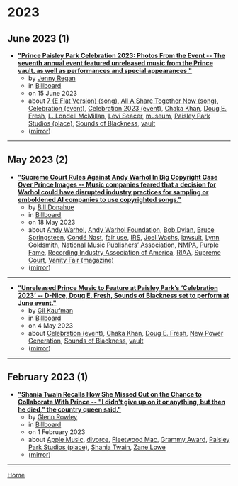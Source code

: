 # 2023

## June 2023 (1)

 - [**"Prince Paisley Park Celebration 2023: Photos From the Event -- The seventh annual event featured unreleased music from the Prince vault, as well as performances and special appearances."**](https://www.billboard.com/photos/prince-paisley-park-celebration-2023-photos-1235355324/)
    - by [Jenny Regan](../../../authors/jenny-regan/index.md)
    - in [Billboard](../../../publications/a-e/billboard/index.md)
    - on 15 June 2023
    - about [7 (E Flat Version) (song)](../../../topics/song/7-e-flat-version/index.md), [All A Share Together Now (song)](../../../topics/song/all-a-share-together-now/index.md), [Celebration (event)](../../../topics/event/celebration/index.md), [Celebration 2023 (event)](../../../topics/event/celebration-2023/index.md), [Chaka Khan](../../../topics/chaka-khan/index.md), [Doug E. Fresh](../../../topics/doug-e-fresh/index.md), [L. Londell McMillan](../../../topics/l-londell-mcmillan/index.md), [Levi Seacer](../../../topics/levi-seacer/index.md), [museum](../../../topics/museum/index.md), [Paisley Park Studios (place)](../../../topics/place/paisley-park-studios/index.md), [Sounds of Blackness](../../../topics/sounds-of-blackness/index.md), [vault](../../../topics/vault/index.md)
    - ([mirror](https://web.archive.org/web/*/https://www.billboard.com/photos/prince-paisley-park-celebration-2023-photos-1235355324/))

----

## May 2023 (2)

 - [**"Supreme Court Rules Against Andy Warhol In Big Copyright Case Over Prince Images -- Music companies feared that a decision for Warhol could have disrupted industry practices for sampling or emboldened AI companies to use copyrighted songs."**](https://www.billboard.com/pro/andy-warhol-prince-supreme-court-copyright-case-ruling/)
    - by [Bill Donahue](../../../authors/bill-donahue/index.md)
    - in [Billboard](../../../publications/a-e/billboard/index.md)
    - on 18 May 2023
    - about [Andy Warhol](../../../topics/andy-warhol/index.md), [Andy Warhol Foundation](../../../topics/andy-warhol-foundation/index.md), [Bob Dylan](../../../topics/bob-dylan/index.md), [Bruce Springsteen](../../../topics/bruce-springsteen/index.md), [Condé Nast](../../../topics/cond-nast/index.md), [fair use](../../../topics/fair-use/index.md), [IRS](../../../topics/irs/index.md), [Joel Wachs](../../../topics/joel-wachs/index.md), [lawsuit](../../../topics/lawsuit/index.md), [Lynn Goldsmith](../../../topics/lynn-goldsmith/index.md), [National Music Publishers’ Association](../../../topics/national-music-publishers-association/index.md), [NMPA](../../../topics/nmpa/index.md), [Purple Fame](../../../topics/purple-fame/index.md), [Recording Industry Association of America](../../../topics/recording-industry-association-of-america/index.md), [RIAA](../../../topics/riaa/index.md), [Supreme Court](../../../topics/supreme-court/index.md), [Vanity Fair (magazine)](../../../topics/magazine/vanity-fair/index.md)
    - ([mirror](https://web.archive.org/web/*/https://www.billboard.com/pro/andy-warhol-prince-supreme-court-copyright-case-ruling/))

----

 - [**"Unreleased Prince Music to Feature at Paisley Park’s ‘Celebration 2023’ -- D-Nice, Doug E. Fresh, Sounds of Blackness set to perform at June event."**](https://www.billboard.com/music/rb-hip-hop/prince-unreleased-music-paisley-park-celebration-2023-1235321771/)
    - by [Gil Kaufman](../../../authors/gil-kaufman/index.md)
    - in [Billboard](../../../publications/a-e/billboard/index.md)
    - on 4 May 2023
    - about [Celebration (event)](../../../topics/event/celebration/index.md), [Chaka Khan](../../../topics/chaka-khan/index.md), [Doug E. Fresh](../../../topics/doug-e-fresh/index.md), [New Power Generation](../../../topics/new-power-generation/index.md), [Sounds of Blackness](../../../topics/sounds-of-blackness/index.md), [vault](../../../topics/vault/index.md)
    - ([mirror](https://web.archive.org/web/*/https://www.billboard.com/music/rb-hip-hop/prince-unreleased-music-paisley-park-celebration-2023-1235321771/))

----

## February 2023 (1)

 - [**"Shania Twain Recalls How She Missed Out on the Chance to Collaborate With Prince -- "I didn't give up on it or anything, but then he died," the country queen said."**](https://www.billboard.com/music/music-news/shania-twain-prince-collaboration-missed-out-1235209511/)
    - by [Glenn Rowley](../../../authors/glenn-rowley/index.md)
    - in [Billboard](../../../publications/a-e/billboard/index.md)
    - on 1 February 2023
    - about [Apple Music](../../../topics/apple-music/index.md), [divorce](../../../topics/divorce/index.md), [Fleetwood Mac](../../../topics/fleetwood-mac/index.md), [Grammy Award](../../../topics/grammy-award/index.md), [Paisley Park Studios (place)](../../../topics/place/paisley-park-studios/index.md), [Shania Twain](../../../topics/shania-twain/index.md), [Zane Lowe](../../../topics/zane-lowe/index.md)
    - ([mirror](https://web.archive.org/web/*/https://www.billboard.com/music/music-news/shania-twain-prince-collaboration-missed-out-1235209511/))

----

[Home](../index.md)
